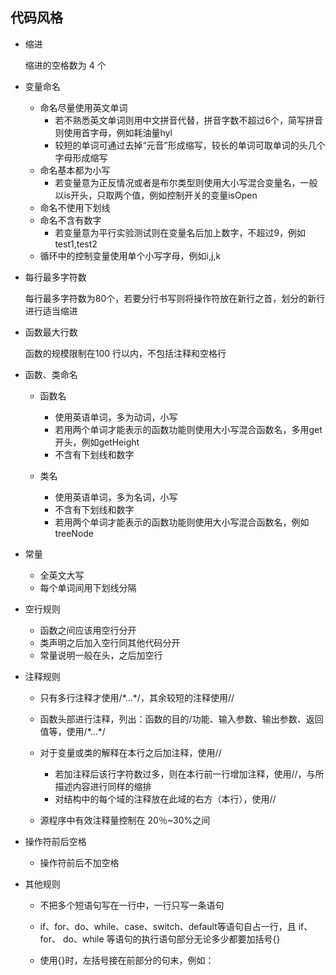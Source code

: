 ## 代码风格

- 缩进

  缩进的空格数为 4 个

- 变量命名

  + 命名尽量使用英文单词
    - 若不熟悉英文单词则用中文拼音代替，拼音字数不超过6个，简写拼音则使用首字母，例如耗油量hyl
    - 较短的单词可通过去掉“元音”形成缩写，较长的单词可取单词的头几个字母形成缩写
  + 命名基本都为小写
    - 若变量意为正反情况或者是布尔类型则使用大小写混合变量名，一般以is开头，只取两个值，例如控制开关的变量isOpen

  - 命名不使用下划线
  - 命名不含有数字
    - 若变量意为平行实验测试则在变量名后加上数字，不超过9，例如test1,test2

  + 循环中的控制变量使用单个小写字母，例如i,j,k

- 每行最多字符数

  每行最多字符数为80个，若要分行书写则将操作符放在新行之首，划分的新行进行适当缩进

- 函数最大行数

  函数的规模限制在100 行以内，不包括注释和空格行

- 函数、类命名

  + 函数名
    + 使用英语单词，多为动词，小写
    + 若用两个单词才能表示的函数功能则使用大小写混合函数名，多用get开头，例如getHeight
    + 不含有下划线和数字

  + 类名
    + 使用英语单词，多为名词，小写
    + 不含有下划线和数字
    + 若用两个单词才能表示的函数功能则使用大小写混合函数名，例如treeNode

- 常量

  + 全英文大写
  + 每个单词间用下划线分隔

- 空行规则

  + 函数之间应该用空行分开
  + 类声明之后加入空行同其他代码分开
  + 常量说明一般在头，之后加空行

- 注释规则

  + 只有多行注释才使用/\*...\*/，其余较短的注释使用//

  + 函数头部进行注释，列出：函数的目的/功能、输入参数、输出参数、返回值等，使用/\*...\*/
  + 对于变量或类的解释在本行之后加注释，使用//
    + 若加注释后该行字符数过多，则在本行前一行增加注释，使用//，与所描述内容进行同样的缩排
    + 对结构中的每个域的注释放在此域的右方（本行），使用//

  + 源程序中有效注释量控制在 20％~30%之间

- 操作符前后空格

  - 操作符前后不加空格

- 其他规则

  + 不把多个短语句写在一行中，一行只写一条语句

  + if、for、do、while、case、switch、default等语句自占一行，且 if、for、 do、while 等语句的执行语句部分无论多少都要加括号{}

  + 使用{}时，左括号接在前部分的句末，例如：
  
